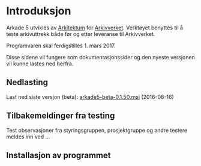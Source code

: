 # Introduksjon   

Arkade 5 utvikles av [Arkitektum](http://www.arkitektum.no) for [Arkivverket](http://www.arkivverket.no). Verktøyet benyttes til å teste arkivuttrekk både før og etter leveranse til Arkivverket.

Programvaren skal ferdigstilles 1. mars 2017. 

Disse sidene vil fungere som dokumentasjonssider og den nyeste versjonen vil kunne lastes ned herfra. 

## Nedlasting

Last ned siste versjon (beta): [arkade5-beta-0.1.50.msi](https://download.arkitektum.no/arkade/release/arkade5-beta-0.1.50.msi) (2016-08-16)
## Tilbakemeldinger fra testing
Test observasjoner fra styringsgruppen, prosjektgruppe og andre testere meldes inn ved ...

## Installasjon av programmet
